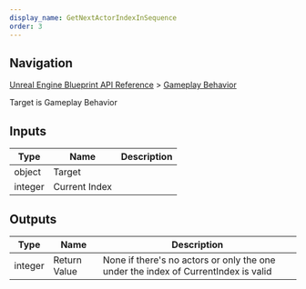 ```yaml
---
display_name: GetNextActorIndexInSequence
order: 3
---
```

## Navigation

[Unreal Engine Blueprint API Reference](https://dev.epicgames.com/documentation/en-us/unreal-engine/BlueprintAPI) > [Gameplay Behavior](https://dev.epicgames.com/documentation/en-us/unreal-engine/BlueprintAPI/GameplayBehavior)

Target is Gameplay Behavior

## Inputs

| Type | Name | Description |
| --- | --- | --- |
| object | Target |  |
| integer | Current Index |  |

## Outputs

| Type | Name | Description |
| --- | --- | --- |
| integer | Return Value | None if there's no actors or only the one under the index of CurrentIndex is valid |
